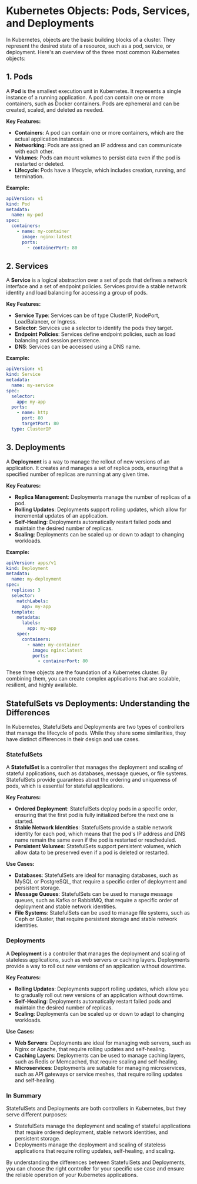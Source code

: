 # **Kubernetes Objects: Pods, Services, and Deployments**

In Kubernetes, objects are the basic building blocks of a cluster. They represent the desired state of a resource, such as a pod, service, or deployment. Here's an overview of the three most common Kubernetes objects:

## **1. Pods**

A **Pod** is the smallest execution unit in Kubernetes. It represents a single instance of a running application. A pod can contain one or more containers, such as Docker containers. Pods are ephemeral and can be created, scaled, and deleted as needed.

**Key Features:**

- **Containers**: A pod can contain one or more containers, which are the actual application instances.
- **Networking**: Pods are assigned an IP address and can communicate with each other.
- **Volumes**: Pods can mount volumes to persist data even if the pod is restarted or deleted.
- **Lifecycle**: Pods have a lifecycle, which includes creation, running, and termination.

**Example:**

```yaml
apiVersion: v1
kind: Pod
metadata:
  name: my-pod
spec:
  containers:
    - name: my-container
      image: nginx:latest
      ports:
        - containerPort: 80
```

## **2. Services**

A **Service** is a logical abstraction over a set of pods that defines a network interface and a set of endpoint policies. Services provide a stable network identity and load balancing for accessing a group of pods.

**Key Features:**

- **Service Type**: Services can be of type ClusterIP, NodePort, LoadBalancer, or Ingress.
- **Selector**: Services use a selector to identify the pods they target.
- **Endpoint Policies**: Services define endpoint policies, such as load balancing and session persistence.
- **DNS**: Services can be accessed using a DNS name.

**Example:**

```yaml
apiVersion: v1
kind: Service
metadata:
  name: my-service
spec:
  selector:
    app: my-app
  ports:
    - name: http
      port: 80
      targetPort: 80
  type: ClusterIP
```

## **3. Deployments**

A **Deployment** is a way to manage the rollout of new versions of an application. It creates and manages a set of replica pods, ensuring that a specified number of replicas are running at any given time.

**Key Features:**

- **Replica Management**: Deployments manage the number of replicas of a pod.
- **Rolling Updates**: Deployments support rolling updates, which allow for incremental updates of an application.
- **Self-Healing**: Deployments automatically restart failed pods and maintain the desired number of replicas.
- **Scaling**: Deployments can be scaled up or down to adapt to changing workloads.

**Example:**

```yaml
apiVersion: apps/v1
kind: Deployment
metadata:
  name: my-deployment
spec:
  replicas: 3
  selector:
    matchLabels:
      app: my-app
  template:
    metadata:
      labels:
        app: my-app
    spec:
      containers:
        - name: my-container
          image: nginx:latest
          ports:
            - containerPort: 80
```

These three objects are the foundation of a Kubernetes cluster. By combining them, you can create complex applications that are scalable, resilient, and highly available.

## **StatefulSets vs Deployments: Understanding the Differences**

In Kubernetes, StatefulSets and Deployments are two types of controllers that manage the lifecycle of pods. While they share some similarities, they have distinct differences in their design and use cases.

### **StatefulSets**

A **StatefulSet** is a controller that manages the deployment and scaling of stateful applications, such as databases, message queues, or file systems. StatefulSets provide guarantees about the ordering and uniqueness of pods, which is essential for stateful applications.

**Key Features:**

- **Ordered Deployment**: StatefulSets deploy pods in a specific order, ensuring that the first pod is fully initialized before the next one is started.
- **Stable Network Identities**: StatefulSets provide a stable network identity for each pod, which means that the pod's IP address and DNS name remain the same even if the pod is restarted or rescheduled.
- **Persistent Volumes**: StatefulSets support persistent volumes, which allow data to be preserved even if a pod is deleted or restarted.

**Use Cases:**

- **Databases**: StatefulSets are ideal for managing databases, such as MySQL or PostgreSQL, that require a specific order of deployment and persistent storage.
- **Message Queues**: StatefulSets can be used to manage message queues, such as Kafka or RabbitMQ, that require a specific order of deployment and stable network identities.
- **File Systems**: StatefulSets can be used to manage file systems, such as Ceph or Gluster, that require persistent storage and stable network identities.

### **Deployments**

A **Deployment** is a controller that manages the deployment and scaling of stateless applications, such as web servers or caching layers. Deployments provide a way to roll out new versions of an application without downtime.

**Key Features:**

- **Rolling Updates**: Deployments support rolling updates, which allow you to gradually roll out new versions of an application without downtime.
- **Self-Healing**: Deployments automatically restart failed pods and maintain the desired number of replicas.
- **Scaling**: Deployments can be scaled up or down to adapt to changing workloads.

**Use Cases:**

- **Web Servers**: Deployments are ideal for managing web servers, such as Nginx or Apache, that require rolling updates and self-healing.
- **Caching Layers**: Deployments can be used to manage caching layers, such as Redis or Memcached, that require scaling and self-healing.
- **Microservices**: Deployments are suitable for managing microservices, such as API gateways or service meshes, that require rolling updates and self-healing.

### **In Summary**

StatefulSets and Deployments are both controllers in Kubernetes, but they serve different purposes:

- StatefulSets manage the deployment and scaling of stateful applications that require ordered deployment, stable network identities, and persistent storage.
- Deployments manage the deployment and scaling of stateless applications that require rolling updates, self-healing, and scaling.

By understanding the differences between StatefulSets and Deployments, you can choose the right controller for your specific use case and ensure the reliable operation of your Kubernetes applications.
